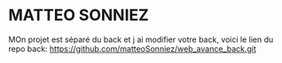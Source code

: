 # MATTEO SONNIEZ
MOn projet est séparé du back et j ai modifier votre back, voici le lien du repo back: https://github.com/matteoSonniez/web_avance_back.git
